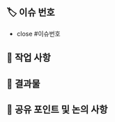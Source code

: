 <!-- PR 제목은 커밋 메세지 컨벤션 형식으로 작성 -->

## 🏷️ 이슈 번호 <!-- 이슈 번호 입력 -->

- close #이슈번호

## 🧱 작업 사항

## 📸 결과물

## 💬 공유 포인트 및 논의 사항
